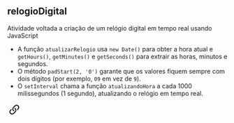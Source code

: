## relogioDigital
Atividade voltada a criação de um relógio digital em tempo real usando JavaScript

- A função `atualizarRelogio` usa `new Date()` para obter a hora atual e `getHours()`, `getMinutes()` e `getSeconds()` para extrair as horas, minutos e segundos.
- O método `padStart(2, '0')` garante que os valores fiquem sempre com dois dígitos (por exemplo, `09` em vez de `9`).
- O `setInterval` chama a função `atualizandoHora` a cada 1000 milissegundos (1 segundo), atualizando o relógio em tempo real.

<img src="img/link-45deg.svg">